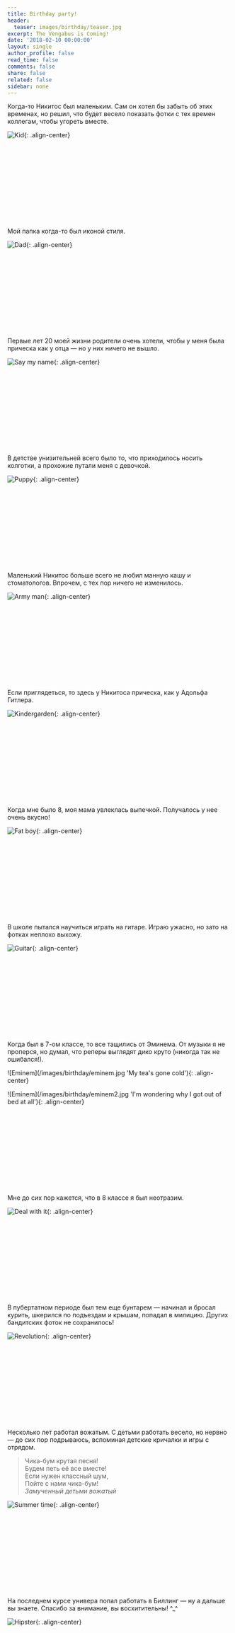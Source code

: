 ```yaml
---
title: Birthday party!
header:
  teaser: images/birthday/teaser.jpg
excerpt: The Vengabus is Coming!
date: '2018-02-10 00:00:00'
layout: single
author_profile: false
read_time: false
comments: false
share: false
related: false
sidebar: none
---
```


Когда-то Никитос был маленьким. Сам он хотел бы забыть об этих временах, но решил, что будет весело показать фотки с тех времен коллегам, чтобы угореть вместе.

![Kid](/images/birthday/kid.jpg 'Папин стиляга, мамин симпатяга'){: .align-center}

<p style="margin-top: 200px;"></p>

Мой папка когда-то был иконой стиля.

![Dad](/images/birthday/dad.jpg 'Икона стиля'){: .align-center}

<p style="margin-top: 200px;"></p>

Первые лет 20 моей жизни родители очень хотели, чтобы у меня была прическа как у отца — но у них ничего не вышло.

![Say my name](/images/birthday/say_my_name.jpg 'Say my name'){: .align-center}

<p style="margin-top: 200px;"></p>

В детстве унизительней всего было то, что приходилось носить колготки, а прохожие путали меня с девочкой.

![Puppy](/images/birthday/puppy.jpg 'Карапуз'){: .align-center}

<p style="margin-top: 200px;"></p>

Маленький Никитос больше всего не любил манную кашу и стоматологов. Впрочем, с тех пор ничего не изменилось.

![Army man](/images/birthday/army_man.jpg 'Воин'){: .align-center}

<p style="margin-top: 200px;"></p>

Если приглядеться, то здесь у Никитоса прическа, как у Адольфа Гитлера.

![Kindergarden](/images/birthday/kindergarden.jpg 'Найдите X'){: .align-center}

<p style="margin-top: 200px;"></p>

Когда мне было 8, моя мама увлеклась выпечкой. Получалось у нее очень вкусно!

![Fat boy](/images/birthday/fat.jpg 'Не злоупотребляйте слойками'){: .align-center}

<p style="margin-top: 200px;"></p>

В школе пытался научиться играть на гитаре. Играю ужасно, но зато на фотках неплохо выхожу.

![Guitar](/images/birthday/guitar.jpg 'Белый снег, серый лёд'){: .align-center}

<p style="margin-top: 200px;"></p>

Когда был в 7-ом классе, то все тащились от Эминема. От музыки я не проперся, но думал, что реперы выглядят дико круто (никогда так не ошибался!).

![Eminem](/images/birthday/eminem.jpg 'My tea's gone cold'){: .align-center}

![Eminem](/images/birthday/eminem2.jpg 'I'm wondering why I got out of bed at all'){: .align-center}

<p style="margin-top: 200px;"></p>

Мне до сих пор кажется, что в 8 классе я был неотразим.

![Deal with it](/images/birthday/deal_with_it.jpg 'Deal with it'){: .align-center}

<p style="margin-top: 200px;"></p>

В пубертатном периоде был тем еще бунтарем — начинал и бросал курить, шкерился по подъездам и крышам, попадал в милицию. Других бандитских фоток не сохранилось!

![Revolution](/images/birthday/che.jpg 'Кто-'){: .align-center}

<p style="margin-top: 200px;"></p>

Несколько лет работал вожатым. С детьми работать весело, но нервно — до сих пор подрываюсь, вспоминая детские кричалки и игры с отрядом.

> Чика-бум крутая песня! <br/>
> Будем петь её все вместе! <br/>
> Если нужен классный шум, <br/>
> Пойте с нами чика-бум! <br/>
> <cite>Замученный детьми вожатый</cite>

![Summer time](/images/birthday/summer.jpg 'Мама, у меня 20 детей'){: .align-center}

<p style="margin-top: 200px;"></p>

На последнем курсе универа попал работать в Биллинг — ну а дальше вы знаете. Спасибо за внимание, вы восхитительны! ^_^

![Hipster](/images/birthday/hipster.png '1'){: .align-center}